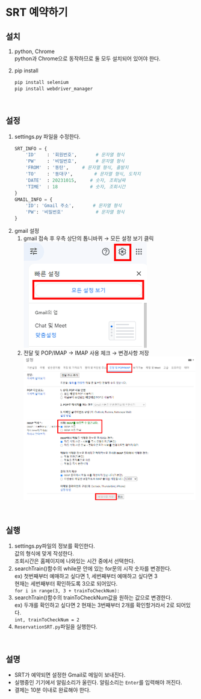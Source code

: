 # SRT 예약하기

## 설치

1. python, Chrome<br/>
   python과 Chrome으로 동작하므로 둘 모두 설치되어 있어야 한다.

2. pip install<br/>
   ```bash
   pip install selenium
   pip install webdriver_manager
   ```
   <br/>

## 설정

1. settings.py 파일을 수정한다.
	```python
	SRT_INFO = {
		'ID'    : '회원번호',		# 문자열 형식
		'PW'    : '비밀번호',		# 문자열 형식
		'FROM'  : '동탄',		# 문자열 형식, 출발지
		'TO'    : '동대구',		# 문자열 형식, 도착지
		'DATE'  : 20231015,		# 숫자, 조회날짜
		'TIME'  : 18			# 숫자, 조회시간
	}
	GMAIL_INFO = {
		'ID': 'Gmail 주소',	    # 문자열 형식
		'PW': '비밀번호'		    # 문자열 형식
	}
	```
2. gmail 설정<br/>
   1. gmail 접속 후 우측 상단의 톱니바퀴 → 모든 설정 보기 클릭<br/>
      ![IMG1](README/1.png)
   2. 전달 및 POP/IMAP → IMAP 사용 체크 → 변경사항 저장<br/>
      ![IMG2](README/2.png)

<br/>

## 실행

1. settings.py파일의 정보를 확인한다.<br/>
   값의 형식에 맞게 작성한다.<br/>
   조회시간은 홈페이지에 나와있는 시간 중에서 선택한다.
2. searchTrain()함수의 while문 안에 있는 for문의 시작 숫자를 변경한다.<br/>
   ex) 첫번째부터 예매하고 싶다면 1, 세번째부터 예매하고 싶다면 3<br/>
   현재는 세번째부터 확인하도록 3으로 되어있다.<br/>
   `for i in range(3, 3 + trainToCheckNum):`
3. searchTrain()함수의 trainToCheckNum값을 원하는 값으로 변경한다.<br/>
   ex) 두개를 확인하고 싶다면 2
   현재는 3번째부터 2개를 확인할거라서 2로 되어있다.<br/>
   `int, trainToCheckNum = 2`
4. `ReservationSRT.py`파일을 실행한다.

<br/>

## 설명

- SRT가 예약되면 설정한 Gmail로 메일이 보내진다.
- 실행중인 기기에서 알림소리가 울린다. 알림소리는 `Enter`를 입력해야 꺼진다.
- 결제는 10분 이내로 완료해야 한다.
